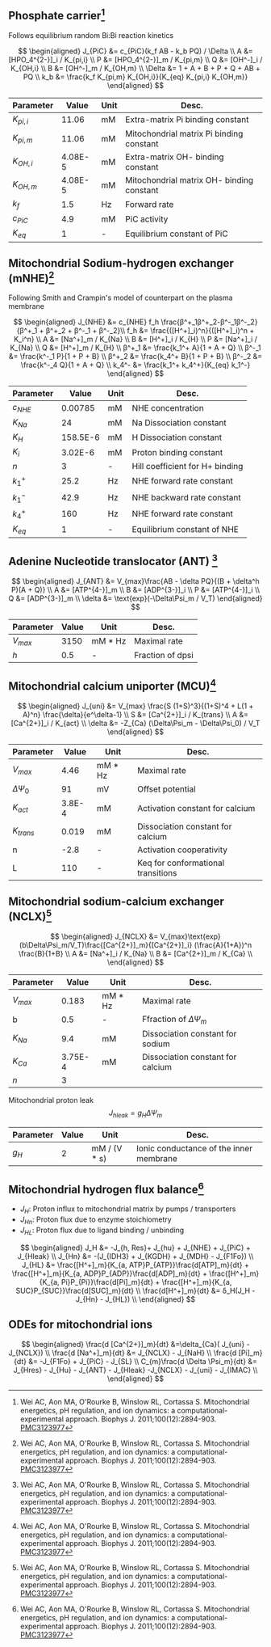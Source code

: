 ## Phosphate carrier[^Wei2011]

Follows equilibrium random Bi:Bi reaction kinetics 

$$
\begin{aligned}
J_{PiC} &= c_{PiC}(k_f AB - k_b PQ) / \Delta  \\
A &= [HPO_4^{2-}]_i / K_{pi,i} \\
P &= [HPO_4^{2-}]_m / K_{pi,m} \\
Q &= [OH^-]_i / K_{OH,i} \\
B &= [OH^-]_m / K_{OH,m} \\
\Delta &= 1 + A + B + P + Q + AB + PQ \\
k_b &= \frac{k_f K_{pi,m} K_{OH,i}}{K_{eq} K_{pi,i} K_{OH,m}}
\end{aligned}
$$

| Parameter  | Value   | Unit | Desc.                                     |
| ---------- | ------- | ---- | ----------------------------------------- |
| $K_{pi,i}$ | 11.06   | mM   | Extra-matrix Pi binding constant          |
| $K_{pi,m}$ | 11.06   | mM   | Mitochondrial matrix Pi binding constant  |
| $K_{OH,i}$ | 4.08E-5 | mM   | Extra-matrix OH- binding constant         |
| $K_{OH,m}$ | 4.08E-5 | mM   | Mitochondrial matrix OH- binding constant |
| $k_f$      | 1.5     | Hz   | Forward rate                              |
| $c_{PiC}$  | 4.9     | mM   | PiC activity                              |
| $K_{eq}$   | 1       | -    | Equilibrium constant of PiC               |

## Mitochondrial Sodium-hydrogen exchanger (mNHE)[^Wei2011]

Following Smith and Crampin's model of counterpart on the plasma membrane

$$
\begin{aligned}
J_{NHE} &= c_{NHE} f_h \frac{β^+_1β^+_2-β^-_1β^-_2}{β^+_1 + β^+_2 + β^-_1 + β^-_2}\\
f_h &= \frac{([H^+]_i)^n}{([H^+]_i)^n + K_i^n} \\
A &= [Na^+]_m / K_{Na}  \\
B &= [H^+]_i / K_{H}  \\
P &= [Na^+]_i / K_{Na}  \\
Q &= [H^+]_m / K_{H}  \\
β^+_1 &= \frac{k_1^+ A}{1 + A + Q}  \\
β^-_1 &= \frac{k^-_1 P}{1 + P + B}   \\
β^+_2 &= \frac{k_4^+ B}{1 + P + B}  \\
β^-_2 &= \frac{k^-_4 Q}{1 + A + Q}   \\
k_4^- &= \frac{k_1^+ k_4^+}{K_{eq} k_1^-}
\end{aligned}
$$

| Parameter   | Value    | Unit | Desc.                           |
| ----------- | -------- | ---- | ------------------------------- |
| $c_{NHE}$   | 0.00785  | mM   | NHE concentration               |
| $K_{Na}$    | 24       | mM   | Na Dissociation constant        |
| $K_H$       | 158.5E-6 | mM   | H Dissociation constant         |
| $K_i$       | 3.02E-6  | mM   | Proton binding constant         |
| $n$         | 3        | -    | Hill coefficient for H+ binding |
| $k_{1}^{+}$ | 25.2     | Hz   | NHE forward rate constant       |
| $k_{1}^{-}$ | 42.9     | Hz   | NHE backward rate constant      |
| $k_{4}^{+}$ | 160      | Hz   | NHE forward rate constant       |
| $K_{eq}$    | 1        | -    | Equilibrium constant of NHE     |

## Adenine Nucleotide translocator (ANT) [^Wei2011]

$$
\begin{aligned}
J_{ANT} &= V_{max}\frac{AB - \delta PQ}{(B + \delta^h P)(A + Q)}  \\
A &= [ATP^{4-}]_m  \\
B &= [ADP^{3-}]_i  \\
P &= [ATP^{4-}]_i  \\
Q &= [ADP^{3-}]_m  \\
\delta &= \text{exp}(-\Delta\Psi_m / V_T)
\end{aligned}
$$


| Parameter | Value | Unit    | Desc.            |
| --------- | ----- | ------- | ---------------- |
| $V_{max}$ | 3150  | mM * Hz | Maximal rate     |
| $h$       | 0.5   | -       | Fraction of dpsi |

## Mitochondrial calcium uniporter (MCU)[^Wei2011]

$$
\begin{aligned}
J_{uni} &= V_{max} \frac{S (1+S)^3}{(1+S)^4 + L(1 + A)^n} \frac{\delta}{e^\delta-1}  \\
S &= [Ca^{2+}]_i / K_{trans}  \\
A &= [Ca^{2+}]_i / K_{act}    \\
\delta &= -Z_{Ca} (\Delta\Psi_m - \Delta\Psi_0) / V_T
\end{aligned}
$$

| Parameter      | Value  | Unit    | Desc.                              |
| -------------- | ------ | ------- | ---------------------------------- |
| $V_{max}$      | 4.46   | mM * Hz | Maximal rate                       |
| $\Delta\Psi_0$ | 91     | mV      | Offset potential                   |
| $K_{act}$      | 3.8E-4 | mM      | Activation constant for calcium    |
| $K_{trans}$    | 0.019  | mM      | Dissociation constant for calcium  |
| n              | -2.8   | -       | Activation cooperativity           |
| L              | 110    | -       | Keq for conformational transitions |

## Mitochondrial sodium-calcium exchanger (NCLX)[^Wei2011]

$$
\begin{aligned}
J_{NCLX} &= V_{max}\text{exp}(b\Delta\Psi_m/V_T)\frac{[Ca^{2+}]_m}{[Ca^{2+}]_i} (\frac{A}{1+A})^n \frac{B}{1+B}  \\
A &= [Na^+]_i / K_{Na}  \\
B &= [Ca^{2+}]_m / K_{Ca}  \\
\end{aligned}
$$

| Parameter | Value   | Unit    | Desc.                             |
| --------- | ------- | ------- | --------------------------------- |
| $V_{max}$ | 0.183   | mM * Hz | Maximal rate                      |
| b         | 0.5     | -       | Ffraction of $\Delta\Psi_m$       |
| $K_{Na}$  | 9.4     | mM      | Dissociation constant for sodium  |
| $K_{Ca}$  | 3.75E-4 | mM      | Dissociation constant for calcium |
| $n$       | 3       |         |                                   |

Mitochondrial proton leak
$$
J_{hleak} = g_H\Delta\Psi_m
$$

| Parameter | Value | Unit         | Desc.                                   |
| --------- | ----- | ------------ | --------------------------------------- |
| $g_{H}$   | 2     | mM / (V * s) | Ionic conductance of the inner membrane |


## Mitochondrial hydrogen flux balance[^Wei2011]

- $J_H$: Proton influx to mitochondrial matrix by pumps / transporters
- $J_{Hn}$: Proton flux due to enzyme stoichiometry
- $J_{HL}$: Proton flux due to ligand binding / unbinding

$$
\begin{aligned}
J_H &= -J_{h, Res}+ J_{hu} + J_{NHE} + J_{PiC} + J_{Hleak}   \\
J_{Hn} &= -(J_{IDH3} + J_{KGDH} + J_{MDH} - J_{F1Fo})   \\
J_{HL} &= \frac{[H^+]_m}{K_{a, ATP}P_{ATP}}\frac{d[ATP]_m}{dt} + \frac{[H^+]_m}{K_{a, ADP}P_{ADP}}\frac{d[ADP]_m}{dt} + \frac{[H^+]_m}{K_{a, Pi}P_{Pi}}\frac{d[Pi]_m}{dt} + \frac{[H^+]_m}{K_{a, SUC}P_{SUC}}\frac{d[SUC]_m}{dt}   \\
\frac{d[H^+]_m}{dt} &= δ_H(J_H - J_{Hn} - J_{HL})   \\
\end{aligned}
$$

## ODEs for mitochondrial ions

$$
\begin{aligned}
\frac{d [Ca^{2+}]_m}{dt} &=\delta_{Ca}( J_{uni} - J_{NCLX}) \\
\frac{d [Na^+]_m}{dt} &= J_{NCLX} - J_{NaH} \\
\frac{d [Pi]_m}{dt} &= -J_{F1Fo} + J_{PiC} - J_{SL}  \\
C_{m}\frac{d \Delta \Psi_m}{dt} &= J_{Hres} - J_{Hu} - J_{ANT} - J_{Hleak} -J_{NCLX} - J_{uni} - J_{IMAC} \\
\end{aligned}
$$

[^Wei2011]: Wei AC, Aon MA, O'Rourke B, Winslow RL, Cortassa S. Mitochondrial energetics, pH regulation, and ion dynamics: a computational-experimental approach. Biophys J. 2011;100(12):2894-903. [PMC3123977](https://www.ncbi.nlm.nih.gov/pmc/articles/PMC3123977/)
